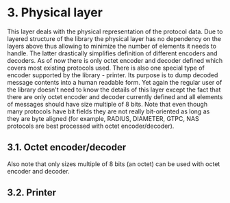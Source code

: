 # 3. Physical layer
This layer deals with the physical representation of the protocol data.
Due to layered structure of the library the physical layer has no dependency on the layers above thus allowing to minimize the number of elements it needs to handle. The latter drastically simplifies definition of different encoders and decoders.
As of now there is only octet encoder and decoder defined which covers most existing protocols used.
There is also one special type of encoder supported by the library - printer. Its purpose is to dump decoded message contents into a human readable form.
Yet again the regular user of the library doesn't need to know the details of this layer except the fact that there are only octet encoder and decoder currently defined and all elements of messages should have size multiple of 8 bits. Note that even though many protocols have bit fields they are not really bit-oriented as long as they are byte aligned (for example, RADIUS, DIAMETER, GTPC, NAS protocols are best processed with octet encoder/decoder).

## 3.1. Octet encoder/decoder
Also note that only sizes multiple of 8 bits (an octet) can be used with octet encoder and decoder.

## 3.2. Printer
